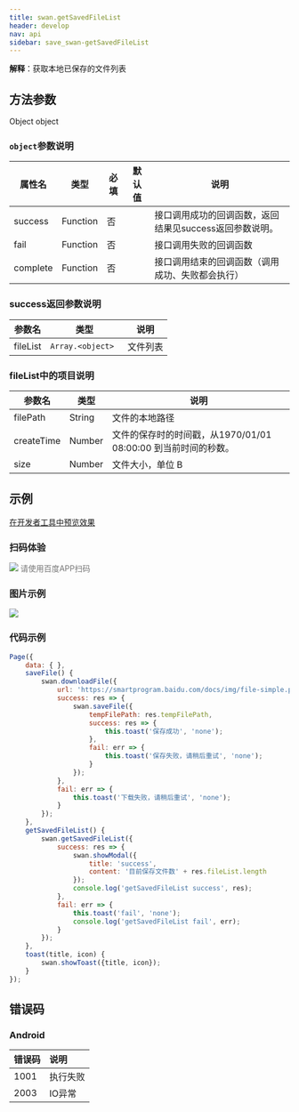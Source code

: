 ```yaml
---
title: swan.getSavedFileList
header: develop
nav: api
sidebar: save_swan-getSavedFileList
---
```


 

**解释**：获取本地已保存的文件列表

 
## 方法参数  

Object object

### `object`参数说明 

|属性名 |类型  |必填 | 默认值 |说明|
|---- | ---- | ---- | ----|----|
|success   |Function  |  否  | |接口调用成功的回调函数，返回结果见success返回参数说明。|
|fail  |Function  |  否 | | 接口调用失败的回调函数|
|complete   | Function   | 否 | | 接口调用结束的回调函数（调用成功、失败都会执行）|

### success返回参数说明  

|参数名 |类型 | 说明|
|---- | ---- | ---- |
|fileList  |` Array.<object>  `| 文件列表|

### fileList中的项目说明  

|参数名 |类型 | 说明|
|---- | ---- | ---- |
|filePath  |String | 文件的本地路径|
|createTime  |Number | 文件的保存时的时间戳，从1970/01/01 08:00:00 到当前时间的秒数。|
|size  |Number | 文件大小，单位 B|

## 示例

 <a href="swanide://fragment/f888ef3be2955b94548c5dcecf7c5b061573627301292" title="在开发者工具中预览效果" target="_self">在开发者工具中预览效果</a>

### 扫码体验

<div class='scan-code-container'>
    <img src="https://b.bdstatic.com/miniapp/assets/images/doc_demo/fragment_getSavedFileList.png" class="demo-qrcode-image" />
    <font color=#777 12px>请使用百度APP扫码</font>
</div>

### 图片示例 

<div class="m-doc-custom-examples">
    <div class="m-doc-custom-examples-correct">
        <img src="https://b.bdstatic.com/miniapp/images/getSavedFileList.gif">
    </div>
    <div class="m-doc-custom-examples-correct">
        <img src=" ">
    </div>
    <div class="m-doc-custom-examples-correct">
        <img src=" ">
    </div>     
</div>


###  代码示例 




```js
Page({
    data: { },
    saveFile() {
        swan.downloadFile({
            url: 'https://smartprogram.baidu.com/docs/img/file-simple.pdf',
            success: res => {
                swan.saveFile({
                    tempFilePath: res.tempFilePath,
                    success: res => {
                        this.toast('保存成功', 'none');
                    },
                    fail: err => {
                        this.toast('保存失败，请稍后重试', 'none');
                    }
                });
            },
            fail: err => {
                this.toast('下载失败，请稍后重试', 'none');
            }
        });
    },
    getSavedFileList() {
        swan.getSavedFileList({
            success: res => {
                swan.showModal({
                    title: 'success',
                    content: '目前保存文件数' + res.fileList.length
                });
                console.log('getSavedFileList success', res);
            },
            fail: err => {
                this.toast('fail', 'none');
                console.log('getSavedFileList fail', err);
            }
        });
    },
    toast(title, icon) {
        swan.showToast({title, icon});
    }
});
```

## 错误码

### Android

|错误码|说明|
|:--|:--|
|1001|执行失败   |
|2003|IO异常|


